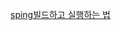 [sping빌드하고 실행하는 법](https://github.com/oheunchan07/spring/blob/main/spring%EB%B9%8C%EB%93%9C%20%ED%95%98%EA%B3%A0%20%EC%8B%A4%ED%96%89%ED%95%98%EB%8A%94%20%EB%B2%95.md)
